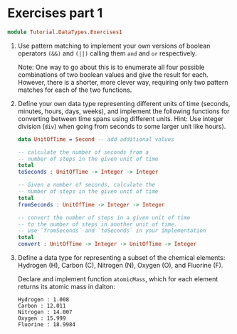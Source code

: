# Exercises part 1

```idris
module Tutorial.DataTypes.Exercises1
```

1. Use pattern matching to implement your own versions of boolean operators `(&&)` and `(||)` calling them `and` and `or` respectively.

   Note: One way to go about this is to enumerate all four possible combinations of two boolean values and give the result for each. However, there is a shorter, more clever way, requiring only two pattern matches for each of the two functions.

2. Define your own data type representing different units of time (seconds, minutes, hours, days, weeks), and implement the following functions for converting between time spans using different units. Hint: Use integer division (`div`) when going from seconds to some larger unit like hours).

   ```idris
   data UnitOfTime = Second -- add additional values

   -- calculate the number of seconds from a
   -- number of steps in the given unit of time
   total
   toSeconds : UnitOfTime -> Integer -> Integer

   -- Given a number of seconds, calculate the
   -- number of steps in the given unit of time
   total
   fromSeconds : UnitOfTime -> Integer -> Integer

   -- convert the number of steps in a given unit of time
   -- to the number of steps in another unit of time.
   -- use `fromSeconds` and `toSeconds` in your implementation
   total
   convert : UnitOfTime -> Integer -> UnitOfTime -> Integer
   ```

3. Define a data type for representing a subset of the chemical elements: Hydrogen (H), Carbon (C), Nitrogen (N), Oxygen (O), and Fluorine (F).

   Declare and implement function `atomicMass`, which for each element returns its atomic mass in dalton:

   ```repl
   Hydrogen : 1.008
   Carbon : 12.011
   Nitrogen : 14.007
   Oxygen : 15.999
   Fluorine : 18.9984
   ```

<!-- vi: filetype=idris2:syntax=markdown
-->
